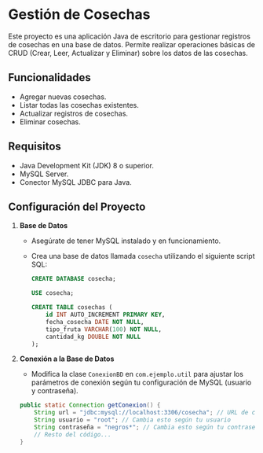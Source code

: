 # Gestión de Cosechas

Este proyecto es una aplicación Java de escritorio para gestionar registros de cosechas en una base de datos. Permite realizar operaciones básicas de CRUD (Crear, Leer, Actualizar y Eliminar) sobre los datos de las cosechas.

## Funcionalidades

- Agregar nuevas cosechas.
- Listar todas las cosechas existentes.
- Actualizar registros de cosechas.
- Eliminar cosechas.

## Requisitos

- Java Development Kit (JDK) 8 o superior.
- MySQL Server.
- Conector MySQL JDBC para Java.

## Configuración del Proyecto

1. **Base de Datos**
   - Asegúrate de tener MySQL instalado y en funcionamiento.
   - Crea una base de datos llamada `cosecha` utilizando el siguiente script SQL:

     ```sql
     CREATE DATABASE cosecha;

     USE cosecha;

     CREATE TABLE cosechas (
         id INT AUTO_INCREMENT PRIMARY KEY,
         fecha_cosecha DATE NOT NULL,
         tipo_fruta VARCHAR(100) NOT NULL,
         cantidad_kg DOUBLE NOT NULL
     );
     ```

2. **Conexión a la Base de Datos**
   - Modifica la clase `ConexionBD` en `com.ejemplo.util` para ajustar los parámetros de conexión según tu configuración de MySQL (usuario y contraseña).

   ```java
   public static Connection getConexion() {
       String url = "jdbc:mysql://localhost:3306/cosecha"; // URL de conexión
       String usuario = "root"; // Cambia esto según tu usuario
       String contraseña = "negros*"; // Cambia esto según tu contraseña
       // Resto del código...
   }
